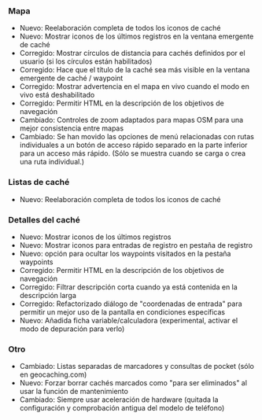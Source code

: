 ### Mapa
- Nuevo: Reelaboración completa de todos los iconos de caché
- Nuevo: Mostrar iconos de los últimos registros en la ventana emergente de caché
- Corregido: Mostrar círculos de distancia para cachés definidos por el usuario (si los círculos están habilitados)
- Corregido: Hace que el título de la caché sea más visible en la ventana emergente de caché / waypoint
- Corregido: Mostrar advertencia en el mapa en vivo cuando el modo en vivo está deshabilitado
- Corregido: Permitir HTML en la descripción de los objetivos de navegación
- Cambiado: Controles de zoom adaptados para mapas OSM para una mejor consistencia entre mapas
- Cambiado: Se han movido las opciones de menú relacionadas con rutas individuales a un botón de acceso rápido separado en la parte inferior para un acceso más rápido. (Sólo se muestra cuando se carga o crea una ruta individual.)

### Listas de caché
- Nuevo: Reelaboración completa de todos los iconos de caché

### Detalles del caché
- Nuevo: Mostrar iconos de los últimos registros
- Nuevo: Mostrar iconos para entradas de registro en pestaña de registro
- Nuevo: opción para ocultar los waypoints visitados en la pestaña waypoints
- Corregido: Permitir HTML en la descripción de los objetivos de navegación
- Corregido: Filtrar descripción corta cuando ya está contenida en la descripción larga
- Corregido: Refactorizado diálogo de "coordenadas de entrada" para permitir un mejor uso de la pantalla en condiciones específicas
- Nuevo: Añadida ficha variable/calculadora (experimental, activar el modo de depuración para verlo)

### Otro
- Cambiado: Listas separadas de marcadores y consultas de pocket (sólo en geocaching.com)
- Nuevo: Forzar borrar cachés marcados como "para ser eliminados" al usar la función de mantenimiento
- Cambiado: Siempre usar aceleración de hardware (quitada la configuración y comprobación antigua del modelo de teléfono)
